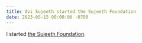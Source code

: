 ```yaml
---
title: Avi Sujeeth started the Sujeeth Foundation
date: 2023-05-15 00:00:00 -0700
---
```

I started [the Sujeeth Foundation](https://blog.avisuj.com/integrity/legacy/heart/parenting/Discovering-Purpose/).
